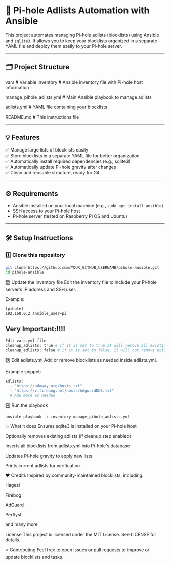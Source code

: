 # 🚀 Pi-hole Adlists Automation with Ansible

This project automates managing Pi-hole adlists (blocklists) using Ansible and `sqlite3`. It allows you to keep your blocklists organized in a separate YAML file and deploy them easily to your Pi-hole server.

---

## 🗂️ Project Structure

vars # Variable 
inventory # Ansible inventory file with Pi-hole host information

manage_pihole_adlists.yml # Main Ansible playbook to manage adlists

adlists.yml # YAML file containing your blocklists

README.md # This instructions file


---

## 💡 Features

✅ Manage large lists of blocklists easily  
✅ Store blocklists in a separate YAML file for better organization  
✅ Automatically install required dependencies (e.g., sqlite3)  
✅ Automatically update Pi-hole gravity after changes  
✅ Clean and reusable structure, ready for Git

---

## ⚙️ Requirements

- Ansible installed on your local machine (e.g., `sudo apt install ansible`)
- SSH access to your Pi-hole host
- Pi-hole server (tested on Raspberry Pi OS and Ubuntu)

---

## 🛠️ Setup Instructions

### 1️⃣ Clone this repository

```bash
git clone https://github.com/YOUR_GITHUB_USERNAME/pihole-ansible.git
cd pihole-ansible
```

2️⃣ Update the inventory file
Edit the inventory file to include your Pi-hole server's IP address and SSH user.

Example:
```bash
[pihole]
192.168.0.2 ansible_user=pi
```

## Very Important:!!!!
```bash
Edit vars.yml file 
cleanup_adlists: true # If it is set to true it will remove all existing on your pihole and add new entries 
cleanup_adlists: false # If it is set to false, it will not remove existing once rather it will add whatever in the addlists.yml
```

3️⃣ Edit adlists.yml
Add or remove blocklists as needed inside adlists.yml.

Example snippet:
```bash
adlists:
  - "https://adaway.org/hosts.txt"
  - "https://v.firebog.net/hosts/AdguardDNS.txt"
  # Add more as needed
```

4️⃣ Run the playbook
```bash
ansible-playbook -i inventory manage_pihole_adlists.yml
```

💥 What it does
Ensures sqlite3 is installed on your Pi-hole host

Optionally removes existing adlists (if cleanup step enabled)

Inserts all blocklists from adlists.yml into Pi-hole's database

Updates Pi-hole gravity to apply new lists

Prints current adlists for verification



❤️ Credits
Inspired by community-maintained blocklists, including:

Hagezi

Firebog

AdGuard

Perflyst

and many more


License
This project is licensed under the MIT License. See LICENSE for details.


⭐ Contributing
Feel free to open issues or pull requests to improve or update blocklists and tasks.



